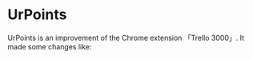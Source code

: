 UrPoints
========

UrPoints is an improvement of the Chrome extension 「Trello 3000」.
It made some changes like: 
